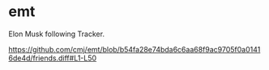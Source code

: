 # emt
Elon Musk following Tracker.

https://github.com/cmj/emt/blob/b54fa28e74bda6c6aa68f9ac9705f0a01416de4d/friends.diff#L1-L50
